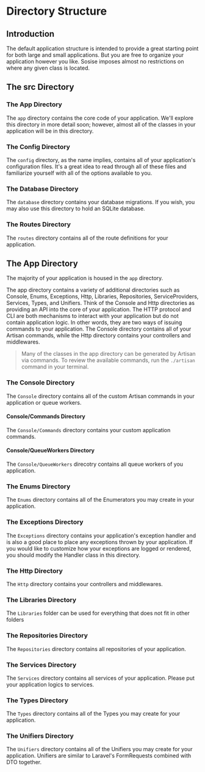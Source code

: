 # Directory Structure
## Introduction
The default application structure is intended to provide a great starting point for both large and small applications. But you are free to organize your application however you like. Sosise imposes almost no restrictions on where any given class is located.

## The src Directory
### The App Directory
The `app` directory contains the core code of your application. We'll explore this directory in more detail soon; however, almost all of the classes in your application will be in this directory.

### The Config Directory
The `config` directory, as the name implies, contains all of your application's configuration files. It's a great idea to read through all of these files and familiarize yourself with all of the options available to you.

### The Database Directory
The `database` directory contains your database migrations. If you wish, you may also use this directory to hold an SQLite database.

### The Routes Directory
The `routes` directory contains all of the route definitions for your application.

## The App Directory
The majority of your application is housed in the `app` directory.

The app directory contains a variety of additional directories such as Console, Enums, Exceptions, Http, Libraries, Repositories, ServiceProviders, Services, Types, and Unifiers. Think of the Console and Http directories as providing an API into the core of your application. The HTTP protocol and CLI are both mechanisms to interact with your application but do not contain application logic. In other words, they are two ways of issuing commands to your application. The Console directory contains all of your Artisan commands, while the Http directory contains your controllers and middlewares.

> Many of the classes in the app directory can be generated by Artisan via commands. To review the available commands, run the `./artisan` command in your terminal.

### The Console Directory
The `Console` directory contains all of the custom Artisan commands in your application or queue workers.

#### Console/Commands Directory
The `Console/Commands` directory contains your custom application commands.

#### Console/QueueWorkers Directory
The `Console/QueueWorkers` direcotry contains all queue workers of you application.

### The Enums Directory
The `Enums` directory contains all of the Enumerators you may create in your application.

### The Exceptions Directory
The `Exceptions` directory contains your application's exception handler and is also a good place to place any exceptions thrown by your application. If you would like to customize how your exceptions are logged or rendered, you should modify the Handler class in this directory.

### The Http Directory
The `Http` directory contains your controllers and middlewares.

### The Libraries Directory
The `Libraries` folder can be used for everything that does not fit in other folders

### The Repositories Directory
The `Repositories` directory contains all repositories of your application.

### The Services Directory
The `Services` directory contains all services of your application. Please put your application logics to services.

### The Types Directory
The `Types` directory contains all of the Types you may create for your application.

### The Unifiers Directory
The `Unifiers` directory contains all of the Unifiers you may create for your application. Unifiers are similar to Laravel's FormRequests combined with DTO together.
